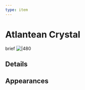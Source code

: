 ```yaml
---
type: item
---
```

# Atlantean Crystal

brief
![|480]()
## Details


## Appearances


<!--
Secrets
-->